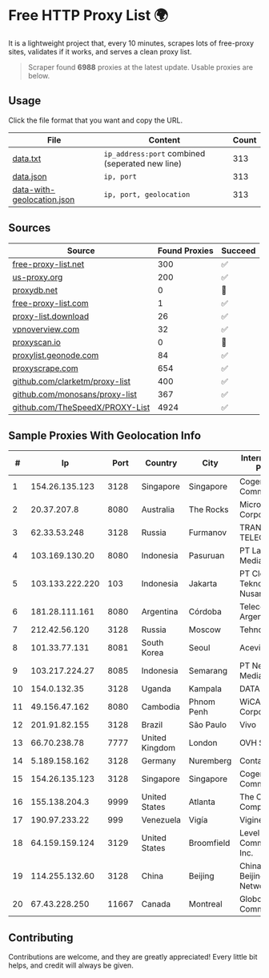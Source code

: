 
# Free HTTP Proxy List 🌍

It is a lightweight project that, every 10 minutes, scrapes lots of free-proxy sites, validates if it works, and serves a clean proxy list.


> Scraper found **6988** proxies at the latest update. Usable proxies are below.

## Usage

Click the file format that you want and copy the URL.


|File|Content|Count|
|----|-------|-----|
|[data.txt](https://raw.githubusercontent.com/themiralay/Proxy-List-World/master/data.txt)|`ip_address:port` combined (seperated new line)|313|
|[data.json](https://raw.githubusercontent.com/themiralay/Proxy-List-World/master/data.json)|`ip, port`|313|
|[data-with-geolocation.json](https://raw.githubusercontent.com/themiralay/Proxy-List-World/master/data-with-geolocation.json)|`ip, port, geolocation`|313|

## Sources

|Source|Found Proxies|Succeed|
|------|-------------|-------|
|[free-proxy-list.net](https://free-proxy-list.net)|300|✅|
|[us-proxy.org](https://www.us-proxy.org)|200|✅|
|[proxydb.net](http://proxydb.net)|0|🚫|
|[free-proxy-list.com](https://free-proxy-list.com/?page=&port=&type%5B%5D=http&type%5B%5D=https&up_time=0&search=Search)|1|✅|
|[proxy-list.download](https://www.proxy-list.download/HTTP)|26|✅|
|[vpnoverview.com](https://vpnoverview.com/privacy/anonymous-browsing/free-proxy-servers)|32|✅|
|[proxyscan.io](https://www.proxyscan.io)|0|🚫|
|[proxylist.geonode.com](https://proxylist.geonode.com/api/proxy-list?limit=300&page=1&sort_by=lastChecked&sort_type=desc&protocols=http,https)|84|✅|
|[proxyscrape.com](https://api.proxyscrape.com/v2/?request=displayproxies&protocol=http&timeout=10000&country=all&ssl=all&anonymity=all)|654|✅|
|[github.com/clarketm/proxy-list](https://raw.githubusercontent.com/clarketm/proxy-list/master/proxy-list-raw.txt)|400|✅|
|[github.com/monosans/proxy-list](https://raw.githubusercontent.com/monosans/proxy-list/main/proxies/http.txt)|367|✅|
|[github.com/TheSpeedX/PROXY-List](https://raw.githubusercontent.com/TheSpeedX/PROXY-List/master/http.txt)|4924|✅|


## Sample Proxies With Geolocation Info

|#|Ip|Port|Country|City|Internet Service Provider|
|-|--|----|-------|----|-------------------------|
|1|154.26.135.123|3128|Singapore|Singapore|Cogent Communications|
|2|20.37.207.8|8080|Australia|The Rocks|Microsoft Corporation|
|3|62.33.53.248|3128|Russia|Furmanov|TRANS-TELECOM|
|4|103.169.130.20|8080|Indonesia|Pasuruan|PT Lancar Artha Media Data|
|5|103.133.222.220|103|Indonesia|Jakarta|PT Cloud Teknologi Nusantara|
|6|181.28.111.161|8080|Argentina|Córdoba|Telecom Argentina S.A|
|7|212.42.56.120|3128|Russia|Moscow|Tehno-Pro LLC|
|8|101.33.77.131|8081|South Korea|Seoul|Aceville Pte.ltd|
|9|103.217.224.27|8085|Indonesia|Semarang|PT Nesta Indo Media|
|10|154.0.132.35|3128|Uganda|Kampala|DATA-RT1|
|11|49.156.47.162|8080|Cambodia|Phnom Penh|WiCAM Corporation Ltd|
|12|201.91.82.155|3128|Brazil|São Paulo|Vivo|
|13|66.70.238.78|7777|United Kingdom|London|OVH SAS|
|14|5.189.158.162|3128|Germany|Nuremberg|Contabo GmbH|
|15|154.26.135.123|3128|Singapore|Singapore|Cogent Communications|
|16|155.138.204.3|9999|United States|Atlanta|The Constant Company|
|17|190.97.233.22|999|Venezuela|Vigía|Viginet C.A|
|18|64.159.159.124|3129|United States|Broomfield|Level 3 Communications, Inc.|
|19|114.255.132.60|3128|China|Beijing|China Unicom Beijing Province Network|
|20|67.43.228.250|11667|Canada|Montreal|GloboTech Communications|



## Contributing

Contributions are welcome, and they are greatly appreciated! Every
little bit helps, and credit will always be given.

